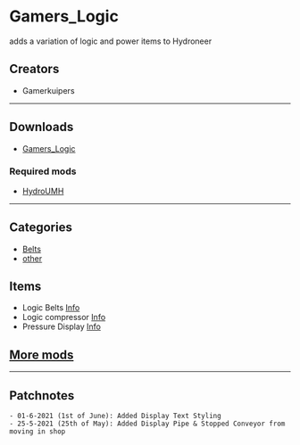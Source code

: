 # Gamers_Logic

adds a variation of logic and power items to Hydroneer

## Creators

- Gamerkuipers

-----------

## Downloads

- [Gamers_Logic](https://github.com/Gamerkuipers/Hydroneer-Modding/raw/main/Gamers_Logic/500-Gamers_Logic_P.pak)

### Required mods

- [HydroUMH](https://github.com/RHlNO/HydroneerModding/raw/main/Release%20Mods/501-HydroUMH_P.pak)

-----------

## Categories

- [Belts](./LogicBelts.md)
- [other](./Logic.md)

## Items

- Logic Belts [Info](./LogicBelts.md)
- Logic compressor [Info](./Logic.md)
- Pressure Display [Info](./Logic.md)

## [More mods](../../../)

-----------

## Patchnotes

    - 01-6-2021 (1st of June): Added Display Text Styling
    - 25-5-2021 (25th of May): Added Display Pipe & Stopped Conveyor from moving in shop

